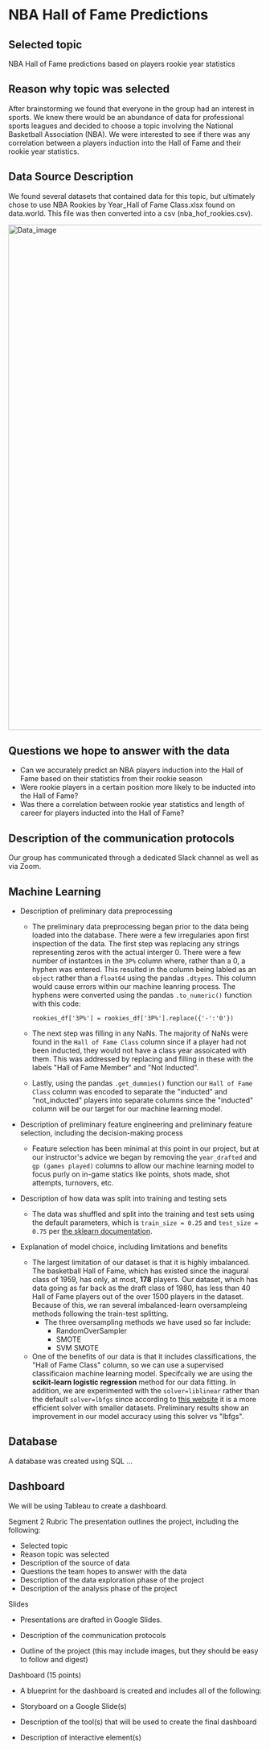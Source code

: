 # NBA Hall of Fame Predictions

## Selected topic
NBA Hall of Fame predictions based on players rookie year statistics

## Reason why topic was selected
After brainstorming we found that everyone in the group had an interest in sports. We knew there would be an abundance of data for professional sports leagues and decided to choose a topic involving the National Basketball Association (NBA). We were interested to see if there was any correlation between a players induction into the Hall of Fame and their rookie year statistics.

## Data Source Description
We found several datasets that contained data for this topic, but ultimately chose to use NBA Rookies by Year_Hall of Fame Class.xlsx found on data.world. This file was then converted into a csv (nba_hof_rookies.csv).

<img width="1004" alt="Data_image" src="https://user-images.githubusercontent.com/60076980/167962935-2c5b4c90-f5e9-4a8e-8895-c0e7bf329876.png">

## Questions we hope to answer with the data
- Can we accurately predict an NBA players induction into the Hall of Fame based on their statistics from their rookie season
- Were rookie players in a certain position more likely to be inducted into the Hall of Fame?
- Was there a correlation between rookie year statistics and length of career for players inducted into the Hall of Fame?

## Description of the communication protocols
Our group has communicated through a dedicated Slack channel as well as via Zoom.

## Machine Learning
- Description of preliminary data preprocessing

    *   The preliminary data preprocessing began prior to the data being loaded into the database. There were a few irregularies apon first inspection of the data. The first step was replacing any strings representing zeros with the actual interger 0. There were a few number of instantces in the `3P%` column where, rather than a 0, a hyphen was entered. This resulted in the column being labled as an `object` rather than a `float64` using the pandas `.dtypes`. This column would cause errors within our machine leanring process. The hyphens were converted using the pandas `.to_numeric()` function with this code:

        ```rookies_df['3P%'] = rookies_df['3P%'].replace({'-':'0'})```

    *   The next step was filling in any NaNs. The majority of NaNs were found in the `Hall of Fame Class` column since if a player had not been inducted, they would not have a class year assoicated with them. This was addressed by replacing and filling in these with the labels "Hall of Fame Member" and "Not Inducted".

    *   Lastly, using the pandas `.get_dummies()` function our `Hall of Fame Class` column was encoded to separate the "inducted" and "not_inducted" players into separate columns since the "inducted" column will be our target for our machine learning model.   

- Description of preliminary feature engineering and preliminary feature selection, including the decision-making process

    *   Feature selection has been minimal at this point in our project, but at our instructor's advice we began by removing the `year_drafted` and `gp (games played)` columns to allow our machine learning model to focus purly on in-game statics like points, shots made, shot attempts, turnovers, etc.

- Description of how data was split into training and testing sets

    *   The data was shuffled and split into the training and test sets using the default parameters, which is `train_size = 0.25` and `test_size = 0.75` per [the sklearn documentation](https://scikit-learn.org/stable/modules/generated/sklearn.model_selection.train_test_split.html).

- Explanation of model choice, including limitations and benefits


    *   The largest limitation of our dataset is that it is highly imbalanced. The basketball Hall of Fame, which has existed since the inagural class of 1959, has only, at most, **178** players. Our dataset, which has data going as far back as the draft class of 1980, has less than 40 Hall of Fame players out of the over 1500 players in the dataset. Because of this, we ran several imbalanced-learn oversampleing methods following the train-test splitting.
        *   The three oversampling methods we have used so far include:
            *   RandomOverSampler
            *   SMOTE
            *   SVM SMOTE
    *   One of the benefits of our data is that it includes classifications, the "Hall of Fame Class" column, so we can use a supervised classificaion machine learning model. Specifcaily we are using the **scikit-learn logistic regression** method for our data fitting. In addition, we are experimented with the `solver=liblinear` rather than the default `solver=lbfgs` since according to [this website](https://holypython.com/log-reg/logistic-regression-optimization-parameters/) it is a more efficient solver with smaller datasets. Preliminary results show an improvement in our model accuracy using this solver vs "lbfgs".

## Database
A database was created using SQL ... 

## Dashboard
We will be using Tableau to create a dashboard. 


Segment 2 Rubric
The presentation outlines the project, including the following:

- Selected topic
- Reason topic was selected
- Description of the source of data
- Questions the team hopes to answer with the data
- Description of the data exploration phase of the project
- Description of the analysis phase of the project

Slides
- Presentations are drafted in Google Slides.

- Description of the communication protocols
- Outline of the project (this may include images, but they should be easy to follow and digest)

Dashboard (15 points)
- A blueprint for the dashboard is created and includes all of the following:

- Storyboard on a Google Slide(s)
- Description of the tool(s) that will be used to create the final dashboard
- Description of interactive element(s)
